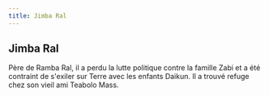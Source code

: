 ```yaml
---
title: Jimba Ral
---
```


Jimba Ral
---------





Père de Ramba Ral, il a perdu la lutte politique contre la famille Zabi et a été contraint de s'exiler sur Terre avec les enfants Daikun. Il a trouvé refuge chez son vieil ami Teabolo Mass.

